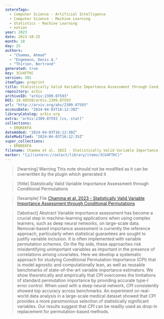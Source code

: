 ```yaml
---
zoteroTags:
  - Computer Science - Artificial Intelligence
  - Computer Science - Machine Learning
  - Statistics - Machine Learning
  - notion
year: 2023
date: 2023-10-25
month: 10
day: 25
authors:
  - "Chamma, Ahmad"
  - "Engemann, Denis A."
  - "Thirion, Bertrand"
generated: true
key: 3CU4FTKC
version: 381
itemType: preprint
title: Statistically Valid Variable Importance Assessment through Conditional Permutations
repository: arXiv
archiveID: "arXiv:2309.07593"
DOI: 10.48550/arXiv.2309.07593
url: "http://arxiv.org/abs/2309.07593"
accessDate: "2024-04-03T16:12:30Z"
libraryCatalog: arXiv.org
extra: "arXiv:2309.07593 [cs, stat]"
collections:
  - ERQKEKFA
dateAdded: "2024-04-03T16:12:30Z"
dateModified: "2024-04-03T16:12:35Z"
super_collections:
  - ERQKEKFA
filename: Chamma et al. 2023 - Statistically Valid Variable Importance Assessment through Conditional Permutations
marker: "[🇿](zotero://select/library/items/3CU4FTKC)"
---
```


>[!warning] Warning
> This note should not be modified as it can be overwritten by the plugin which generated it

> [!title] Statistically Valid Variable Importance Assessment through Conditional Permutations

> [!example] File
> [Chamma et al. 2023 - Statistically Valid Variable Importance Assessment through Conditional Permutations](Chamma%20et%20al.%202023%20-%20Statistically%20Valid%20Variable%20Importance%20Assessment%20through%20Conditional%20Permutations.pdf)

> [!abstract] Abstract
> Variable importance assessment has become a crucial step in machine-learning applications when using complex learners, such as deep neural networks, on large-scale data. Removal-based importance assessment is currently the reference approach, particularly when statistical guarantees are sought to justify variable inclusion. It is often implemented with variable permutation schemes. On the flip side, these approaches risk misidentifying unimportant variables as important in the presence of correlations among covariates. Here we develop a systematic approach for studying Conditional Permutation Importance (CPI) that is model agnostic and computationally lean, as well as reusable benchmarks of state-of-the-art variable importance estimators. We show theoretically and empirically that $\textit{CPI}$ overcomes the limitations of standard permutation importance by providing accurate type-I error control. When used with a deep neural network, $\textit{CPI}$ consistently showed top accuracy across benchmarks. An experiment on real-world data analysis in a large-scale medical dataset showed that $\textit{CPI}$ provides a more parsimonious selection of statistically significant variables. Our results suggest that $\textit{CPI}$ can be readily used as drop-in replacement for permutation-based methods.

